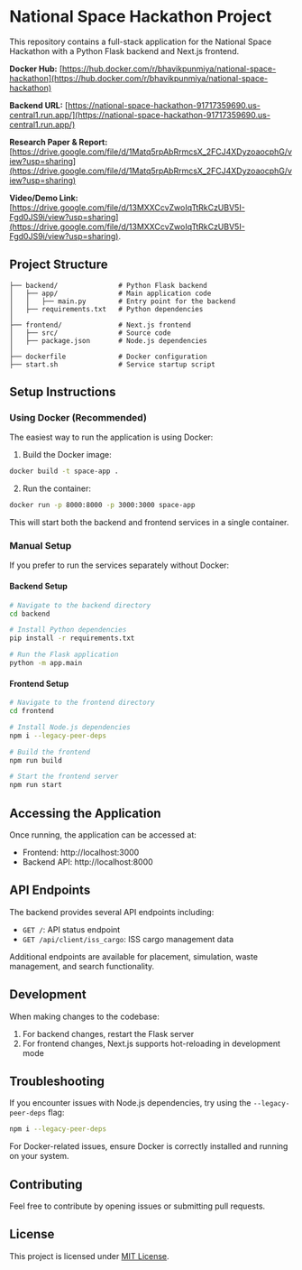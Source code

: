 # National Space Hackathon Project

This repository contains a full-stack application for the National Space Hackathon with a Python Flask backend and Next.js frontend.

**Docker Hub:** [https://hub.docker.com/r/bhavikpunmiya/national-space-hackathon](https://hub.docker.com/r/bhavikpunmiya/national-space-hackathon)

**Backend URL:** [https://national-space-hackathon-91717359690.us-central1.run.app/](https://national-space-hackathon-91717359690.us-central1.run.app/)

**Research Paper & Report:** [https://drive.google.com/file/d/1Matq5rpAbRrmcsX_2FCJ4XDyzoaocphG/view?usp=sharing](https://drive.google.com/file/d/1Matq5rpAbRrmcsX_2FCJ4XDyzoaocphG/view?usp=sharing)

**Video/Demo Link:** [https://drive.google.com/file/d/13MXXCcvZwoIqTtRkCzUBV5I-Fgd0JS9i/view?usp=sharing](https://drive.google.com/file/d/13MXXCcvZwoIqTtRkCzUBV5I-Fgd0JS9i/view?usp=sharing).

## Project Structure

```
├── backend/               # Python Flask backend
│   ├── app/               # Main application code
│   │   ├── main.py        # Entry point for the backend
│   ├── requirements.txt   # Python dependencies
│
├── frontend/              # Next.js frontend
│   ├── src/               # Source code
│   ├── package.json       # Node.js dependencies
│
├── dockerfile             # Docker configuration
├── start.sh               # Service startup script
```

## Setup Instructions

### Using Docker (Recommended)

The easiest way to run the application is using Docker:

1. Build the Docker image:
```bash
docker build -t space-app .
```

2. Run the container:
```bash
docker run -p 8000:8000 -p 3000:3000 space-app
```

This will start both the backend and frontend services in a single container.

### Manual Setup

If you prefer to run the services separately without Docker:

#### Backend Setup

```bash
# Navigate to the backend directory
cd backend

# Install Python dependencies
pip install -r requirements.txt

# Run the Flask application
python -m app.main
```

#### Frontend Setup

```bash
# Navigate to the frontend directory
cd frontend

# Install Node.js dependencies
npm i --legacy-peer-deps

# Build the frontend
npm run build

# Start the frontend server
npm run start
```

## Accessing the Application

Once running, the application can be accessed at:

- Frontend: http://localhost:3000
- Backend API: http://localhost:8000

## API Endpoints

The backend provides several API endpoints including:

- `GET /`: API status endpoint
- `GET /api/client/iss_cargo`: ISS cargo management data

Additional endpoints are available for placement, simulation, waste management, and search functionality.

## Development

When making changes to the codebase:

1. For backend changes, restart the Flask server
2. For frontend changes, Next.js supports hot-reloading in development mode

## Troubleshooting

If you encounter issues with Node.js dependencies, try using the `--legacy-peer-deps` flag:

```bash
npm i --legacy-peer-deps
```

For Docker-related issues, ensure Docker is correctly installed and running on your system.

## Contributing
Feel free to contribute by opening issues or submitting pull requests.

## License
This project is licensed under [MIT License](LICENSE).

